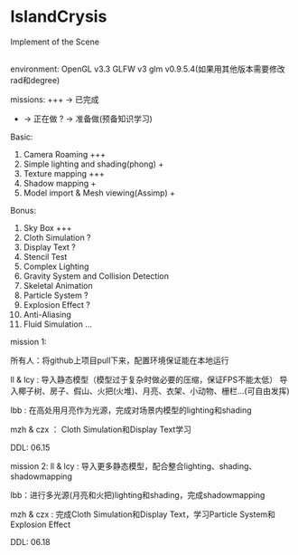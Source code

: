 # IslandCrysis
Implement of the Scene

##
environment:
OpenGL v3.3
GLFW v3
glm v0.9.5.4(如果用其他版本需要修改rad和degree)





missions:
+++ -> 已完成
+ -> 正在做
? -> 准备做(预备知识学习)

Basic:
1. Camera Roaming +++
2. Simple lighting and shading(phong) +
3. Texture mapping +++
4. Shadow mapping +
5. Model import & Mesh viewing(Assimp) +

Bonus:

1. Sky Box +++
2. Cloth Simulation ?
3. Display Text ?
4. Stencil Test
5. Complex Lighting
6. Gravity System and Collision Detection
7. Skeletal Animation
8. Particle System ?
9. Explosion Effect ?
10. Anti-Aliasing
11. Fluid Simulation
...


mission 1: 

所有人：将github上项目pull下来，配置环境保证能在本地运行

ll & lcy : 导入静态模型（模型过于复杂时做必要的压缩，保证FPS不能太低）
导入椰子树、房子、假山、火把(火堆)、月亮、衣架、小动物、栅栏...(可自由发挥)

lbb : 在高处用月亮作为光源，完成对场景内模型的lighting和shading

mzh & czx ： Cloth Simulation和Display Text学习

DDL: 06.15


mission 2:
ll & lcy : 导入更多静态模型，配合整合lighting、shading、shadowmapping

lbb：进行多光源(月亮和火把)lighting和shading，完成shadowmapping

mzh & czx : 完成Cloth Simulation和Display Text，学习Particle System和Explosion Effect


DDL: 06.18